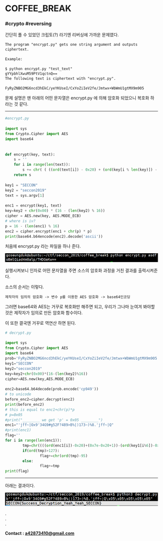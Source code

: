 # COFFEE_BREAK
### #crypto #reversing

간단히 풀 수 있었던 크립토(?) 라기엔 리버싱에 가까운 문제였다.

```
The program "encrypt.py" gets one string argument and outputs ciphertext.

Example:

$ python encrypt.py "test_text"
gYYpbhlXwuM59PtV1qctnQ==
The following text is ciphertext with "encrypt.py".

FyRyZNBO2MG6ncd3hEkC/yeYKUseI/CxYoZiIeV2fe/Jmtwx+WbWmU1gtMX9m905
```
문제 설명은 맨 아래의 어떤 문자열은 encrypt.py 에 의해 암호화 되었으니 복호화 하라는 것 같다.  

---

```python
#encrypt.py

import sys
from Crypto.Cipher import AES
import base64


def encrypt(key, text):
    s = ''
    for i in range(len(text)):
        s += chr( ( ((ord(text[i]) - 0x20) + (ord(key[i % len(key)]) - 0x20)) % (0x7e - 0x20 + 1)) + 0x20)
    return s 

key1 = "SECCON"
key2 = "seccon2019"
text = sys.argv[1]

enc1 = encrypt(key1, text)
key=key2 + chr(0x00) * (16 - (len(key2) % 16))
cipher = AES.new(key, AES.MODE_ECB)
# where is iv?
p = 16 - (len(enc1) % 16)
enc2 = cipher.encrypt(enc1 + chr(p) * p)
print(base64.b64encode(enc2).decode('ascii'))

```

처음에 encrypt.py 라는 파일을 하나 준다.

![alt text](../../images/cof1.PNG)

실행시켜보니 인자로 어떤 문자열을 주면 소스의 암호화 과정을 거친 결과를
출력시켜준다.

소스의 순서는 이렇다.

```
제작자의 임의의 암호화 -> 변수 p를 이용한 AES 암호화 -> base64인코딩
```

그러면 base64와 AES는 거꾸로 복호화만 해주면 되고, 우리가 그나마 눈여겨 봐야할 것은 제작자가 임의로 만든 암호화 함수이다.

이 또한 결국엔 거꾸로 역연산 하면 된다.

```python
# decrypt.py

import sys
from Crypto.Cipher import AES
import base64
prob='FyRyZNBO2MG6ncd3hEkC/yeYKUseI/CxYoZiIeV2fe/Jmtwx+WbWmU1gtMX9m905'
key1="SECCON"
key2="seccon2019"
key=key2+chr(0x00)*(16-(len(key2)%16))
cipher=AES.new(key,AES.MODE_ECB)

enc2=base64.b64decode(prob.encode('cp949'))
# to unicode
before_enc2=cipher.decrypt(enc2)
print(before_enc2)
# this is equal to enc1+chr(p)*p
# p=0x05
#print("________ we get 'p' = 0x05 ________")
enc1="'jff~|Ox9'34G9#g52F?489>B%|)173~)%8.'jff~|Q"
#print(enc1)
flag=''
for i in range(len(enc1)):
        tmp=chr((((ord(enc1[i])-0x20)+(0x7e-0x20+1))-(ord(key1[i%6])-0x20))+0x20)
        if(ord(tmp)>127):
                flag+=chr(ord(tmp)-95)
        else:
                flag+=tmp
print(flag)
```

---
아래는 결과이다.

![alt text](../../images/cof2.PNG)

.  
.  
.  


**Contact : a42873410@gmail.com**
